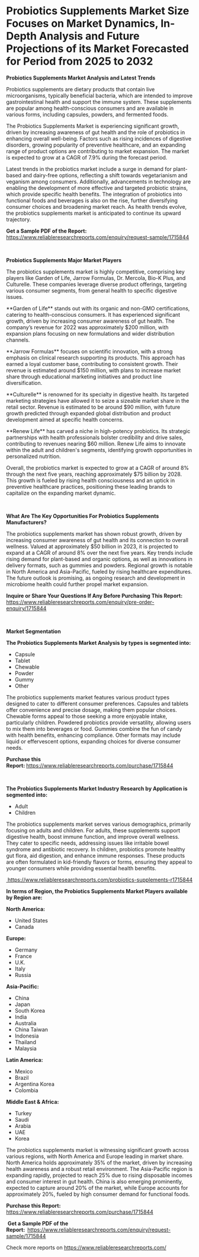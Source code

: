 <p><h1>Probiotics Supplements Market Size Focuses on Market Dynamics, In-Depth Analysis and Future Projections of its Market Forecasted for Period from 2025 to 2032</h1></p><p><strong>Probiotics Supplements Market Analysis and Latest Trends</strong></p>
<p><p>Probiotics supplements are dietary products that contain live microorganisms, typically beneficial bacteria, which are intended to improve gastrointestinal health and support the immune system. These supplements are popular among health-conscious consumers and are available in various forms, including capsules, powders, and fermented foods.</p><p>The Probiotics Supplements Market is experiencing significant growth, driven by increasing awareness of gut health and the role of probiotics in enhancing overall well-being. Factors such as rising incidences of digestive disorders, growing popularity of preventive healthcare, and an expanding range of product options are contributing to market expansion. The market is expected to grow at a CAGR of 7.9% during the forecast period.</p><p>Latest trends in the probiotics market include a surge in demand for plant-based and dairy-free options, reflecting a shift towards vegetarianism and veganism among consumers. Additionally, advancements in technology are enabling the development of more effective and targeted probiotic strains, which provide specific health benefits. The integration of probiotics into functional foods and beverages is also on the rise, further diversifying consumer choices and broadening market reach. As health trends evolve, the probiotics supplements market is anticipated to continue its upward trajectory.</p></p>
<p><strong>Get a Sample PDF of the Report:&nbsp;</strong> <a href="https://www.reliableresearchreports.com/enquiry/request-sample/1715844?utm_campaign=2487&utm_medium=2&utm_source=Github&utm_content=ia&utm_term=28032025&utm_id=probiotics-supplements">https://www.reliableresearchreports.com/enquiry/request-sample/1715844</a></p>
<p>&nbsp;</p>
<p><strong>Probiotics Supplements Major Market Players</strong></p>
<p><p>The probiotics supplements market is highly competitive, comprising key players like Garden of Life, Jarrow Formulas, Dr. Mercola, Bio-K Plus, and Culturelle. These companies leverage diverse product offerings, targeting various consumer segments, from general health to specific digestive issues.</p><p>**Garden of Life** stands out with its organic and non-GMO certifications, catering to health-conscious consumers. It has experienced significant growth, driven by increasing consumer awareness of gut health. The company’s revenue for 2022 was approximately $200 million, with expansion plans focusing on new formulations and wider distribution channels.</p><p>**Jarrow Formulas** focuses on scientific innovation, with a strong emphasis on clinical research supporting its products. This approach has earned a loyal customer base, contributing to consistent growth. Their revenue is estimated around $150 million, with plans to increase market share through educational marketing initiatives and product line diversification.</p><p>**Culturelle** is renowned for its specialty in digestive health. Its targeted marketing strategies have allowed it to seize a sizeable market share in the retail sector. Revenue is estimated to be around $90 million, with future growth predicted through expanded global distribution and product development aimed at specific health concerns.</p><p>**Renew Life** has carved a niche in high-potency probiotics. Its strategic partnerships with health professionals bolster credibility and drive sales, contributing to revenues nearing $60 million. Renew Life aims to innovate within the adult and children's segments, identifying growth opportunities in personalized nutrition.</p><p>Overall, the probiotics market is expected to grow at a CAGR of around 8% through the next five years, reaching approximately $75 billion by 2028. This growth is fueled by rising health consciousness and an uptick in preventive healthcare practices, positioning these leading brands to capitalize on the expanding market dynamic.</p></p>
<p>&nbsp;</p>
<p><strong>What Are The Key Opportunities For Probiotics Supplements Manufacturers?</strong></p>
<p><p>The probiotics supplements market has shown robust growth, driven by increasing consumer awareness of gut health and its connection to overall wellness. Valued at approximately $50 billion in 2023, it is projected to expand at a CAGR of around 8% over the next five years. Key trends include rising demand for plant-based and organic options, as well as innovations in delivery formats, such as gummies and powders. Regional growth is notable in North America and Asia-Pacific, fueled by rising healthcare expenditures. The future outlook is promising, as ongoing research and development in microbiome health could further propel market expansion.</p></p>
<p><strong>Inquire or Share Your Questions If Any Before Purchasing This Report:</strong> <a href="https://www.reliableresearchreports.com/enquiry/pre-order-enquiry/1715844?utm_campaign=2487&utm_medium=2&utm_source=Github&utm_content=ia&utm_term=28032025&utm_id=probiotics-supplements">https://www.reliableresearchreports.com/enquiry/pre-order-enquiry/1715844</a></p>
<p>&nbsp;</p>
<p><strong>Market Segmentation</strong></p>
<p><strong>The Probiotics Supplements Market Analysis by types is segmented into:</strong></p>
<p><ul><li>Capsule</li><li>Tablet</li><li>Chewable</li><li>Powder</li><li>Gummy</li><li>Other</li></ul></p>
<p><p>The probiotics supplements market features various product types designed to cater to different consumer preferences. Capsules and tablets offer convenience and precise dosage, making them popular choices. Chewable forms appeal to those seeking a more enjoyable intake, particularly children. Powdered probiotics provide versatility, allowing users to mix them into beverages or food. Gummies combine the fun of candy with health benefits, enhancing compliance. Other formats may include liquid or effervescent options, expanding choices for diverse consumer needs.</p></p>
<p><strong>Purchase this Report:&nbsp;</strong><a href="https://www.reliableresearchreports.com/purchase/1715844?utm_campaign=2487&utm_medium=2&utm_source=Github&utm_content=ia&utm_term=28032025&utm_id=probiotics-supplements">https://www.reliableresearchreports.com/purchase/1715844</a></p>
<p>&nbsp;</p>
<p><strong>The Probiotics Supplements Market Industry Research by Application is segmented into:</strong></p>
<p><ul><li>Adult</li><li>Children</li></ul></p>
<p><p>The probiotics supplements market serves various demographics, primarily focusing on adults and children. For adults, these supplements support digestive health, boost immune function, and improve overall wellness. They cater to specific needs, addressing issues like irritable bowel syndrome and antibiotic recovery. In children, probiotics promote healthy gut flora, aid digestion, and enhance immune responses. These products are often formulated in kid-friendly flavors or forms, ensuring they appeal to younger consumers while providing essential health benefits.</p></p>
<p><a href="https://www.reliableresearchreports.com/probiotics-supplements-r1715844?utm_campaign=2487&utm_medium=2&utm_source=Github&utm_content=ia&utm_term=28032025&utm_id=probiotics-supplements">&nbsp;https://www.reliableresearchreports.com/probiotics-supplements-r1715844</a></p>
<p><strong>In terms of Region, the Probiotics Supplements Market Players available by Region are:</strong></p>
<p>
    <p> <strong> North America: </strong>
        <ul>
            <li>United States</li>
            <li>Canada</li>
        </ul>
        </p> 
    <p> <strong> Europe: </strong>
        <ul>
            <li>Germany</li>
            <li>France</li>
            <li>U.K.</li>
            <li>Italy</li>
            <li>Russia</li>
        </ul>
        </p> 
    <p> <strong> Asia-Pacific: </strong>
        <ul>
            <li>China</li>
            <li>Japan</li>
            <li>South Korea</li>
            <li>India</li>
            <li>Australia</li>
            <li>China Taiwan</li>
            <li>Indonesia</li>
            <li>Thailand</li>
            <li>Malaysia</li>
        </ul>
        </p> 
    <p> <strong> Latin America: </strong>
        <ul>
            <li>Mexico</li>
            <li>Brazil</li>
            <li>Argentina Korea</li>
            <li>Colombia</li>
        </ul>
        </p> 
    <p> <strong> Middle East & Africa: </strong>
        <ul>
            <li>Turkey</li>
            <li>Saudi</li>
            <li>Arabia</li>
            <li>UAE</li>
            <li>Korea</li>
        </ul>
    </p>
    </p>
<p><p>The probiotics supplements market is witnessing significant growth across various regions, with North America and Europe leading in market share. North America holds approximately 35% of the market, driven by increasing health awareness and a robust retail environment. The Asia-Pacific region is expanding rapidly, projected to reach 25% due to rising disposable incomes and consumer interest in gut health. China is also emerging prominently, expected to capture around 20% of the market, while Europe accounts for approximately 20%, fueled by high consumer demand for functional foods.</p></p>
<p><strong>Purchase this Report: </strong><a href="https://www.reliableresearchreports.com/purchase/1715844?utm_campaign=2487&utm_medium=2&utm_source=Github&utm_content=ia&utm_term=28032025&utm_id=probiotics-supplements">https://www.reliableresearchreports.com/purchase/1715844</a></p>
<p>&nbsp;<strong>Get a Sample PDF of the Report:&nbsp;&nbsp;</strong><a href="https://www.reliableresearchreports.com/enquiry/request-sample/1715844?utm_campaign=2487&utm_medium=2&utm_source=Github&utm_content=ia&utm_term=28032025&utm_id=probiotics-supplements">https://www.reliableresearchreports.com/enquiry/request-sample/1715844</a></p>
<p><strong></strong></p>
<p>Check more reports on <a href="https://www.reliableresearchreports.com/?utm_campaign=2487&utm_medium=2&utm_source=Github&utm_content=ia&utm_term=28032025&utm_id=probiotics-supplements">https://www.reliableresearchreports.com/</a></p>